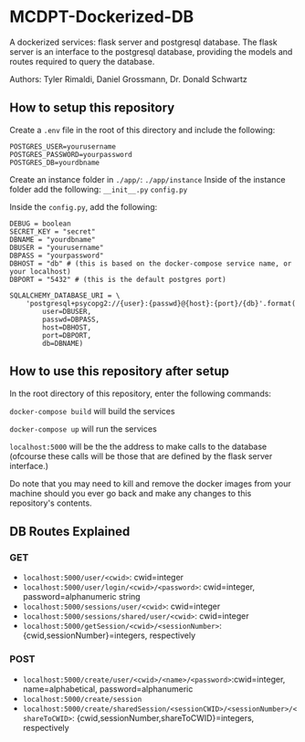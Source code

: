 # MCDPT-Dockerized-DB
A dockerized services: flask server and postgresql database. The flask server 
is an interface to the postgresql database, providing the models and routes
required to query the database.

Authors: 
Tyler Rimaldi, 
Daniel Grossmann,
Dr. Donald Schwartz

## How to setup this repository
Create a `.env` file in the root of this directory and include the following:

```
POSTGRES_USER=yourusername
POSTGRES_PASSWORD=yourpassword
POSTGRES_DB=yourdbname
```

Create an instance folder in `./app/`: `./app/instance`
Inside of the instance folder add the following:
`__init__.py`
`config.py`

Inside the `config.py`, add the following:
```
DEBUG = boolean
SECRET_KEY = "secret"
DBNAME = "yourdbname"
DBUSER = "yourusername"
DBPASS = "yourpassword"
DBHOST = "db" # (this is based on the docker-compose service name, or your localhost)
DBPORT = "5432" # (this is the default postgres port)

SQLALCHEMY_DATABASE_URI = \
    'postgresql+psycopg2://{user}:{passwd}@{host}:{port}/{db}'.format(
        user=DBUSER,
        passwd=DBPASS,
        host=DBHOST,
        port=DBPORT,
        db=DBNAME)
```
## How to use this repository after setup
In the root directory of this repository, enter the following commands:

`docker-compose build` will build the services

`docker-compose up` will run the services

`localhost:5000` will be the the address to make calls to the database (ofcourse
these calls will be those that are defined by the flask server interface.)

Do note that you may need to kill and remove the docker images from your machine should you ever
go back and make any changes to this repository's contents.

## DB Routes Explained

### GET
- `localhost:5000/user/<cwid>`: cwid=integer
- `localhost:5000/user/login/<cwid>/<password>`: cwid=integer, password=alphanumeric string
- `localhost:5000/sessions/user/<cwid>`: cwid=integer
- `localhost:5000/sessions/shared/user/<cwid>`: cwid=integer
- `localhost:5000/getSession/<cwid>/<sessionNumber>`: {cwid,sessionNumber}=integers, respectively

### POST
- `localhost:5000/create/user/<cwid>/<name>/<password>`:cwid=integer, name=alphabetical, password=alphanumeric
- `localhost:5000/create/session`
- `localhost:5000/create/sharedSession/<sessionCWID>/<sessionNumber>/<shareToCWID>`: {cwid,sessionNumber,shareToCWID}=integers, respectively